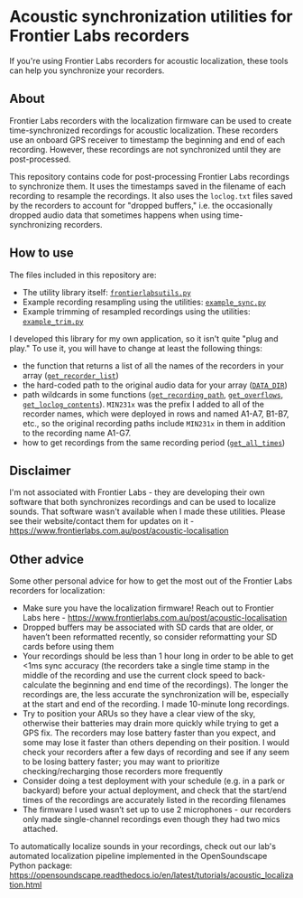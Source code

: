 # Acoustic synchronization utilities for Frontier Labs recorders

If you're using Frontier Labs recorders for acoustic localization, these tools can help you synchronize your recorders. 

## About
Frontier Labs recorders with the localization firmware can be used to create time-synchronized recordings for acoustic localization. These recorders use an onboard GPS receiver to timestamp the beginning and end of each recording. However, these recordings are not synchronized until they are post-processed.

This repository contains code for post-processing Frontier Labs recordings to synchronize them. It uses the timestamps saved in the filename of each recording to resample the recordings. It also uses the `loclog.txt` files saved by the recorders to account for "dropped buffers," i.e. the occasionally dropped audio data that sometimes happens when using time-synchronizing recorders. 

## How to use
The files included in this repository are:
* The utility library itself: [`frontierlabsutils.py`](frontierlabsutils.py)
* Example recording resampling using the utilities: [`example_sync.py`](example_sync.py)
* Example trimming of resampled recordings using the utilities: [`example_trim.py`](example_trim.py)

I developed this library for my own application, so it isn't quite "plug and play." To use it, you will have to change at least the following things:
* the function that returns a list of all the names of the recorders in your array ([`get_recorder_list`](https://github.com/rhine3/frontierlabsutils/blob/594d194b37e025bfbc211392ef5a2ede06bfc302/frontierlabsutils.py#L35))
* the hard-coded path to the original audio data for your array ([`DATA_DIR`](https://github.com/rhine3/frontierlabsutils/blob/594d194b37e025bfbc211392ef5a2ede06bfc302/frontierlabsutils.py#L31))
* path wildcards in some functions ([`get_recording_path`](https://github.com/rhine3/frontierlabsutils/blob/594d194b37e025bfbc211392ef5a2ede06bfc302/frontierlabsutils.py#L127), [`get_overflows`](https://github.com/rhine3/frontierlabsutils/blob/594d194b37e025bfbc211392ef5a2ede06bfc302/frontierlabsutils.py#L252), [`get_loclog_contents`](https://github.com/rhine3/frontierlabsutils/blob/594d194b37e025bfbc211392ef5a2ede06bfc302/frontierlabsutils.py#L348)). `MIN231x` was the prefix I added to all of the recorder names, which were deployed in rows and named A1-A7, B1-B7, etc., so the original recording paths include `MIN231x` in them in addition to the recording name A1-G7. 
* how to get recordings from the same recording period ([`get_all_times`](https://github.com/rhine3/frontierlabsutils/blob/594d194b37e025bfbc211392ef5a2ede06bfc302/frontierlabsutils.py#L210))

## Disclaimer
I'm not associated with Frontier Labs - they are developing their own software that both synchronizes recordings and can be used to localize sounds. That software wasn't available when I made these utilities. Please see their website/contact them for updates on it - https://www.frontierlabs.com.au/post/acoustic-localisation

## Other advice
Some other personal advice for how to get the most out of the Frontier Labs recorders for localization:
* Make sure you have the localization firmware! Reach out to Frontier Labs here - https://www.frontierlabs.com.au/post/acoustic-localisation
* Dropped buffers may be associated with SD cards that are older, or haven’t been reformatted recently, so consider reformatting your SD cards before using them
* Your recordings should be less than 1 hour long in order to be able to get <1ms sync accuracy (the recorders take a single time stamp in the middle of the recording and use the current clock speed to back-calculate the beginning and end time of the recordings). The longer the recordings are, the less accurate the synchronization will be, especially at the start and end of the recording. I made 10-minute long recordings.
* Try to position your ARUs so they have a clear view of the sky, otherwise their batteries may drain more quickly while trying to get a GPS fix. The recorders may lose battery faster than you expect, and some may lose it faster than others depending on their position. I would check your recorders after a few days of recording and see if any seem to be losing battery faster; you may want to prioritize checking/recharging those recorders more frequently
* Consider doing a test deployment with your schedule (e.g. in a park or backyard) before your actual deployment, and check that the start/end times of the recordings are accurately listed in the recording filenames
* The firmware I used wasn’t set up to use 2 microphones - our recorders only made single-channel recordings even though they had two mics attached.

To automatically localize sounds in your recordings, check out our lab's automated localization pipeline implemented in the OpenSoundscape Python package: https://opensoundscape.readthedocs.io/en/latest/tutorials/acoustic_localization.html 
